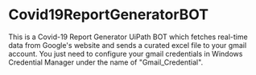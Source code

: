 # Covid19ReportGeneratorBOT
This is a Covid-19 Report Generator UiPath BOT which fetches real-time data from Google's website and sends a curated excel file to your gmail account. You just need to configure your gmail credentials in Windows Credential Manager under the name of "Gmail_Credential".
